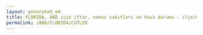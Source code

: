 ```yaml
---
layout: generated_md
title: FLORIDA, ABD için iftar, namaz vakitleri ve hava durumu - ilçe/eyalet seç
permalink: /ABD/FLORIDA/CUTLER
---
```


<script type="text/javascript">
  var country = ABD;
  var city = FLORIDA;
  var state = CUTLER;
  var lat = 72;
  var lon = 21;
</script>
